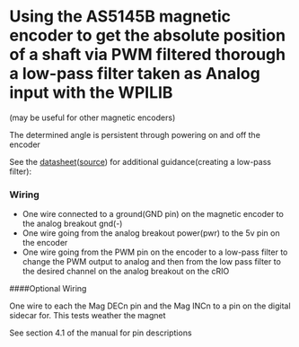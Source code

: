 # Using the AS5145B magnetic encoder to get the absolute position of a shaft via PWM filtered thorough a low-pass filter taken as Analog input with the WPILIB

(may be useful for other magnetic encoders)

The determined angle is persistent through powering on and off the encoder 

 See the [datasheet](http://www.ams.com/eng/content/download/50206/533867/34237)([source](http://www.ams.com/eng/Products/Magnetic-Position-Sensors/Magnetic-Rotary-Position-Sensors/AS5145B)) for additional guidance(creating a low-pass filter):
 
 
### Wiring
 * One wire connected to a ground(GND pin) on the magnetic encoder to the analog breakout gnd(-) 
 * One wire going from the analog breakout power(pwr) to the 5v pin on the encoder
 * One wire going from the PWM pin on the encoder to a low-pass filter to change the PWM output to analog and then from the low pass filter to the desired channel on the analog breakout on the cRIO
 
####Optional Wiring

 One wire to each the Mag DECn pin and the Mag INCn to a pin on the digital sidecar for. This tests weather the magnet 

 See section 4.1 of the manual for pin descriptions 
